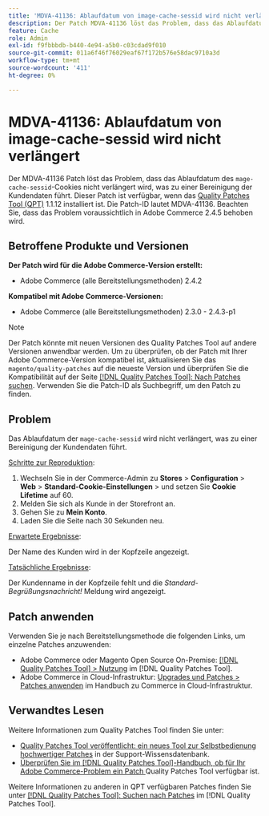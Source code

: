 ```yaml
---
title: 'MDVA-41136: Ablaufdatum von image-cache-sessid wird nicht verlängert'
description: Der Patch MDVA-41136 löst das Problem, dass das Ablaufdatum des Cookies „mage-cache-sessid“ nicht verlängert wird, was zu einer Bereinigung der Kundendaten führt. Dieser Patch ist verfügbar, wenn das [Quality Patches Tool (QPT)](https://experienceleague.adobe.com/en/docs/commerce-operations/tools/quality-patches-tool/quality-patches-tool-to-self-serve-quality-patches) 1.1.12 installiert ist. Die Patch-ID lautet MDVA-41136. Beachten Sie, dass das Problem voraussichtlich in Adobe Commerce 2.4.5 behoben wird.
feature: Cache
role: Admin
exl-id: f9fbbbdb-b440-4e94-a5b0-c03cdad9f010
source-git-commit: 011a6f46f76029eaf67f172b576e58dac9710a3d
workflow-type: tm+mt
source-wordcount: '411'
ht-degree: 0%

---
```


# MDVA-41136: Ablaufdatum von image-cache-sessid wird nicht verlängert

Der MDVA-41136 Patch löst das Problem, dass das Ablaufdatum des `mage-cache-sessid`-Cookies nicht verlängert wird, was zu einer Bereinigung der Kundendaten führt. Dieser Patch ist verfügbar, wenn das [Quality Patches Tool (QPT)](https://experienceleague.adobe.com/en/docs/commerce-operations/tools/quality-patches-tool/quality-patches-tool-to-self-serve-quality-patches) 1.1.12 installiert ist. Die Patch-ID lautet MDVA-41136. Beachten Sie, dass das Problem voraussichtlich in Adobe Commerce 2.4.5 behoben wird.

## Betroffene Produkte und Versionen

**Der Patch wird für die Adobe Commerce-Version erstellt:**

* Adobe Commerce (alle Bereitstellungsmethoden) 2.4.2

**Kompatibel mit Adobe Commerce-Versionen:**

* Adobe Commerce (alle Bereitstellungsmethoden) 2.3.0 - 2.4.3-p1

>[!NOTE]
>
>Der Patch könnte mit neuen Versionen des Quality Patches Tool auf andere Versionen anwendbar werden. Um zu überprüfen, ob der Patch mit Ihrer Adobe Commerce-Version kompatibel ist, aktualisieren Sie das `magento/quality-patches` auf die neueste Version und überprüfen Sie die Kompatibilität auf der Seite [[!DNL Quality Patches Tool]: Nach Patches suchen](https://experienceleague.adobe.com/en/docs/commerce-operations/tools/quality-patches-tool/quality-patches-tool-to-self-serve-quality-patches). Verwenden Sie die Patch-ID als Suchbegriff, um den Patch zu finden.

## Problem

Das Ablaufdatum der `mage-cache-sessid` wird nicht verlängert, was zu einer Bereinigung der Kundendaten führt.

<u>Schritte zur Reproduktion</u>:

1. Wechseln Sie in der Commerce-Admin zu **Stores** > **Configuration** > **Web** > **Standard-Cookie-Einstellungen** > und setzen Sie **Cookie Lifetime** auf 60.
1. Melden Sie sich als Kunde in der Storefront an.
1. Gehen Sie zu **Mein Konto**.
1. Laden Sie die Seite nach 30 Sekunden neu.

<u>Erwartete Ergebnisse</u>:

Der Name des Kunden wird in der Kopfzeile angezeigt.

<u>Tatsächliche Ergebnisse</u>:

Der Kundenname in der Kopfzeile fehlt und die *Standard-Begrüßungsnachricht!* Meldung wird angezeigt.

## Patch anwenden

Verwenden Sie je nach Bereitstellungsmethode die folgenden Links, um einzelne Patches anzuwenden:

* Adobe Commerce oder Magento Open Source On-Premise: [[!DNL Quality Patches Tool] > Nutzung](/help/tools/quality-patches-tool/usage.md) im [!DNL Quality Patches Tool].
* Adobe Commerce in Cloud-Infrastruktur: [Upgrades und Patches > Patches anwenden](https://experienceleague.adobe.com/docs/commerce-cloud-service/user-guide/develop/upgrade/apply-patches.html) im Handbuch zu Commerce in Cloud-Infrastruktur.

## Verwandtes Lesen

Weitere Informationen zum Quality Patches Tool finden Sie unter:

* [Quality Patches Tool veröffentlicht: ein neues Tool zur Selbstbedienung hochwertiger Patches](https://experienceleague.adobe.com/en/docs/commerce-operations/tools/quality-patches-tool/quality-patches-tool-to-self-serve-quality-patches) in der Support-Wissensdatenbank.
* [Überprüfen Sie im [!DNL Quality Patches Tool]-Handbuch, ob für Ihr Adobe Commerce-Problem ein Patch ](/help/tools/quality-patches-tool/patches-available-in-qpt/check-patch-for-magento-issue-with-magento-quality-patches.md) Quality Patches Tool verfügbar ist.

Weitere Informationen zu anderen in QPT verfügbaren Patches finden Sie unter [[!DNL Quality Patches Tool]: Suchen nach Patches](https://experienceleague.adobe.com/tools/commerce-quality-patches/index.html) im [!DNL Quality Patches Tool].
